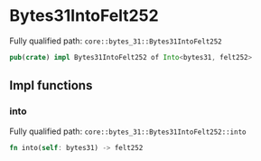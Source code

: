 # Bytes31IntoFelt252

Fully qualified path: `core::bytes_31::Bytes31IntoFelt252`

```rust
pub(crate) impl Bytes31IntoFelt252 of Into<bytes31, felt252>
```

## Impl functions

### into

Fully qualified path: `core::bytes_31::Bytes31IntoFelt252::into`

```rust
fn into(self: bytes31) -> felt252
```


